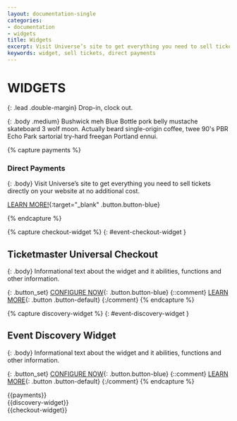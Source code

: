 ```yaml
---
layout: documentation-single
categories:
- documentation
- widgets
title: Widgets
excerpt: Visit Universe’s site to get everything you need to sell tickets directly on your website at no additional cost.
keywords: widget, sell tickets, direct payments
---
```



# WIDGETS


{: .lead .double-margin}
Drop-in, clock out.

{: .body .medium}
Bushwick meh Blue Bottle pork belly mustache skateboard 3 wolf moon. Actually beard single-origin coffee, twee 90's PBR Echo Park sartorial try-hard freegan Portland ennui.


{% capture payments %}
### Direct Payments

{: .body}
Visit Universe’s site to get everything you need to sell tickets
directly on your website at no additional cost.

[LEARN MORE!](https://www.universe.com/directpayments){:target="_blank" .button.button-blue}

{% endcapture %}

{% capture checkout-widget %}
{: #event-checkout-widget }
## Ticketmaster Universal Checkout

{: .body}
Informational text about the widget and it abilities, functions and other information.

{: .button_set}
[CONFIGURE NOW](#){: .button.button-blue}
{::comment}
[LEARN MORE](#){: .button .button-default}
{:/comment}
{% endcapture %}

{% capture discovery-widget %}
{: #event-discovery-widget }
## Event Discovery Widget

{: .body}
Informational text about the widget and it abilities, functions and other information.

{: .button_set}
[CONFIGURE NOW](#){: .button.button-blue}
{::comment}
[LEARN MORE](#){: .button .button-default}
{:/comment}
{% endcapture %}



<div class="grey-box mask" markdown="1">
{{payments}}
</div>

<div class="discovery_widget_box" markdown="1">
{{discovery-widget}}
</div>

<div class="checkout_widget_box" markdown="1">
{{checkout-widget}}
</div>
